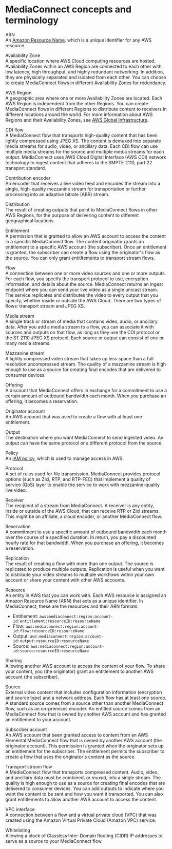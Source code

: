 # MediaConnect concepts and terminology<a name="what-is-concepts"></a>

ARN  
An [Amazon Resource Name](https://docs.aws.amazon.com/general/latest/gr/aws-arns-and-namespaces.html), which is a unique identifier for any AWS resource\.

Availability Zone  
A specific location where AWS Cloud computing resources are hosted\. Availability Zones within an AWS Region are connected to each other with low latency, high throughput, and highly redundant networking\. In addition, they are physically separated and isolated from each other\. You can choose to create MediaConnect flows in different Availability Zones for redundancy\.

AWS Region  
A geographic area where one or more Availability Zones are located\. Each AWS Region is independent from the other Regions\. You can create MediaConnect flows in different Regions to distribute content to receivers in different locations around the world\. For more information about AWS Regions and their Availability Zones, see [AWS Global Infrastructure](https://aws.amazon.com/about-aws/global-infrastructure/)\.

CDI flow  
A MediaConnect flow that transports high\-quality content that has been lightly compressed using JPEG XS\. The content is demuxed into separate media streams for audio, video, or ancillary data\. Each CDI flow can use multiple media streams for the source and multiple media streams for each output\. MediaConnect uses AWS Cloud Digital Interface \(AWS CDI\) network technology to ingest content that adheres to the SMPTE 2110, part 22 transport standard\.

Contribution encoder  
An encoder that receives a live video feed and encodes the stream into a single, high\-quality mezzanine stream for transportation or further processing into an adaptive bitrate \(ABR\) stream\.

Distribution  
The result of creating outputs that point to MediaConnect flows in other AWS Regions, for the purpose of delivering content to different geographical locations\.

Entitlement  
A permission that is granted to allow an AWS account to access the content in a specific MediaConnect flow\. The content originator grants an entitlement to a specific AWS account \(the subscriber\)\. Once an entitlement is granted, the subscriber can create a flow using the originator's flow as the source\. You can only grant entitltements to transport stream flows\.

Flow  
A connection between one or more video sources and one or more outputs\. For each flow, you specify the transport protocol to use, encryption information, and details about the source\. MediaConnect returns an ingest endpoint where you can send your live video as a single unicast stream\. The service replicates and distributes the video to every output that you specify, whether inside or outside the AWS Cloud\. There are two types of flows: transport stream and JPEG XS\.

Media stream  
A single track or stream of media that contains video, audio, or ancillary data\. After you add a media stream to a flow, you can associate it with sources and outputs on that flow, as long as they use the CDI protocol or the ST 2110 JPEG XS protocol\. Each source or output can consist of one or many media streams\. 

Mezzanine stream  
A lightly compressed video stream that takes up less space than a full resolution uncompressed stream\. The quality of a mezzanine stream is high enough to use as a source for creating final encodes that are delivered to consumer devices\. 

Offering  
A discount that MediaConnect offers in exchange for a commitment to use a certain amount of outbound bandwidth each month\. When you purchase an offering, it becomes a reservation\. 

Originator account  
An AWS account that was used to create a flow with at least one entitlement\.

Output  
The destination where you want MediaConnect to send ingested video\. An output can have the same protocol or a different protocol from the source\.

Policy  
An [IAM policy](https://docs.aws.amazon.com/IAM/latest/UserGuide/access_policies.html), which is used to manage access in AWS\. 

Protocol  
A set of rules used for file transmission\. MediaConnect provides protocol options \(such as Zixi, RTP, and RTP\-FEC\) that implement a quality of service \(QoS\) layer to enable the service to work with mezzanine\-quality live video\.

Receiver  
The recipient of a stream from MediaConnect\. A receiver is any entity, inside or outside of the AWS Cloud, that can receive RTP or Zixi streams\. This might be an affiliate, a cloud encoder, or another MediaConnect flow\.

Reservation  
A commitment to use a specific amount of outbound bandwidth each month over the course of a specified duration\. In return, you pay a discounted hourly rate for that bandwidth\. When you purchase an offering, it becomes a reservation\.

Replication  
The result of creating a flow with more than one output\. The source is replicated to produce multiple outputs\. Replication is useful when you want to distribute your video streams to multiple workflows within your own account or share your content with other AWS accounts\. 

Resource  
An entity in AWS that you can work with\. Each AWS resource is assigned an Amazon Resource Name \(ARN\) that acts as a unique identifier\. In MediaConnect, these are the resources and their ARN formats:   
+ Entitlement: `aws:mediaconnect:region:account-id:entitlement:resourceID:resourceName`
+ Flow: `aws:mediaconnect:region:account-id:flow:resourceID:resourceName`
+ Output: `aws:mediaconnect:region:account-id:output:resourceID:resourceName`
+ Source: `aws:mediaconnect:region:account-id:source:resourceID:resourceName`

Sharing  
Allowing another AWS account to access the content of your flow\. To share your content, you \(the originator\) grant an entitlement to another AWS account \(the subscriber\)\.

Source  
External video content that includes configuration information \(encryption and source type\) and a network address\. Each flow has at least one source\. A standard source comes from a source other than another MediaConnect flow, such as an on\-premises encoder\. An entitled source comes from an MediaConnect flow that is owned by another AWS account and has granted an entitlement to your account\.

Subscriber account  
An AWS account that been granted access to content from an AWS Elemental MediaConnect flow that is owned by another AWS account \(the originator account\)\. This permission is granted when the originator sets up an entitlement for the subscriber\. The entitlement permits the subscriber to create a flow that uses the originator's content as the source\.

Transport stream flow  
A MediaConnect flow that transports compressed content\. Audio, video, and ancillary data must be combined, or *muxed*, into a single stream\. The quality is high enough to use as a source for creating final encodes that are delivered to consumer devices\. You can add outputs to indicate where you want the content to be sent and how you want it transported\. You can also grant entitlements to allow another AWS account to access the content\.

VPC interface  
A connection between a flow and a virtual private cloud \(VPC\) that was created using the Amazon Virtual Private Cloud \(Amazon VPC\) service\.

Whitelisting  
Allowing a block of Classless Inter\-Domain Routing \(CIDR\) IP addresses to serve as a source to your MediaConnect flow\.